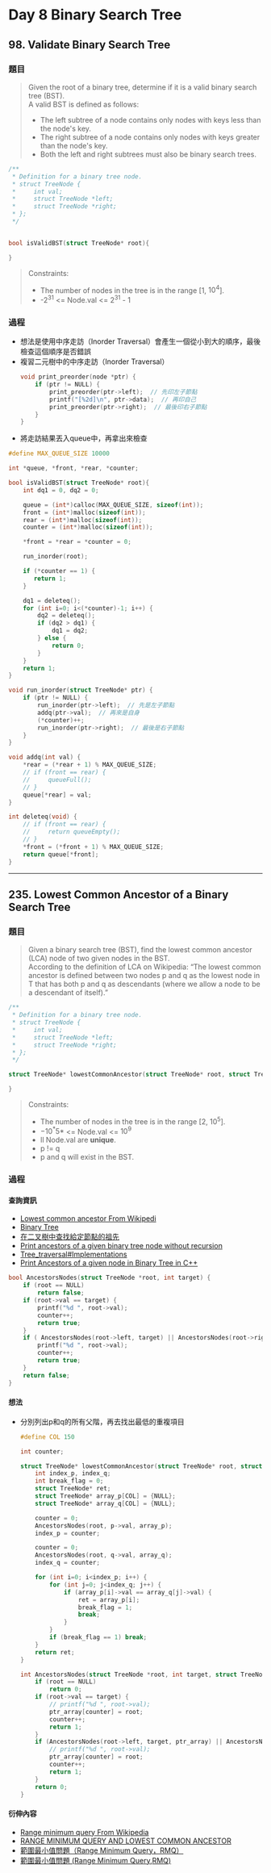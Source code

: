# Day 8 Binary Search Tree

## 98. Validate Binary Search Tree

### 題目
>Given the root of a binary tree, determine if it is a valid binary search tree (BST).</br>
>A valid BST is defined as follows:</br>
>   - The left subtree of a node contains only nodes with keys less than the node's key.
>   - The right subtree of a node contains only nodes with keys greater than the node's key.
>   - Both the left and right subtrees must also be binary search trees.

```c
/**
 * Definition for a binary tree node.
 * struct TreeNode {
 *     int val;
 *     struct TreeNode *left;
 *     struct TreeNode *right;
 * };
 */


bool isValidBST(struct TreeNode* root){

}
```
>Constraints:
>- The number of nodes in the tree is in the range [1, $10^4$].
>- -$2^{31}$ <= Node.val <= $2^{31}$ - 1

### 過程
- 想法是使用中序走訪（Inorder Traversal）會產生一個從小到大的順序，最後檢查這個順序是否錯誤
- 複習二元樹中的中序走訪（Inorder Traversal）
    ```c
    void print_preorder(node *ptr) {
        if (ptr != NULL) {
            print_preorder(ptr->left);  // 先印左子節點
            printf("[%2d]\n", ptr->data);  // 再印自己
            print_preorder(ptr->right);  // 最後印右子節點
        }
    }
    ```
- 將走訪結果丟入queue中，再拿出來檢查
```c
#define MAX_QUEUE_SIZE 10000

int *queue, *front, *rear, *counter;

bool isValidBST(struct TreeNode* root){
    int dq1 = 0, dq2 = 0;

    queue = (int*)calloc(MAX_QUEUE_SIZE, sizeof(int));
    front = (int*)malloc(sizeof(int));
    rear = (int*)malloc(sizeof(int));
    counter = (int*)malloc(sizeof(int));

    *front = *rear = *counter = 0;

    run_inorder(root);

    if (*counter == 1) {
       return 1;
    }

    dq1 = deleteq();
    for (int i=0; i<(*counter)-1; i++) {
        dq2 = deleteq();
        if (dq2 > dq1) {
            dq1 = dq2;
        } else {
            return 0;
        }
    }
    return 1;
}

void run_inorder(struct TreeNode* ptr) {
    if (ptr != NULL) {
        run_inorder(ptr->left);  // 先是左子節點
        addq(ptr->val);  // 再來是自身
        (*counter)++;
        run_inorder(ptr->right);  // 最後是右子節點
    }
}

void addq(int val) {
    *rear = (*rear + 1) % MAX_QUEUE_SIZE;
    // if (front == rear) {
    //     queueFull();
    // }
    queue[*rear] = val;
}

int deleteq(void) {
    // if (front == rear) {
    //     return queueEmpty();
    // }
    *front = (*front + 1) % MAX_QUEUE_SIZE;
    return queue[*front];
}
```


---
## 235. Lowest Common Ancestor of a Binary Search Tree

### 題目
> Given a binary search tree (BST), find the lowest common ancestor (LCA) node of two given nodes in the BST.</br>
According to the definition of LCA on Wikipedia: “The lowest common ancestor is defined between two nodes p and q as the lowest node in T that has both p and q as descendants (where we allow a node to be a descendant of itself).”</br>

```c
/**
 * Definition for a binary tree node.
 * struct TreeNode {
 *     int val;
 *     struct TreeNode *left;
 *     struct TreeNode *right;
 * };
 */

struct TreeNode* lowestCommonAncestor(struct TreeNode* root, struct TreeNode* p, struct TreeNode* q) {

}
```
>Constraints:
>- The number of nodes in the tree is in the range [2, $10^5$].
>- $-10^*5*$ <= Node.val <= $10^9$
>- ll Node.val are **unique**.
>- p != q
>- p and q will exist in the BST.

### 過程
#### 查詢資訊
- [Lowest common ancestor From Wikipedi](https://en.wikipedia.org/wiki/Lowest_common_ancestor)
- [Binary Tree](https://web.ntnu.edu.tw/~algo/BinaryTree.html)
- [在二叉樹中查找給定節點的祖先](https://www.techiedelight.com/zh-tw/find-ancestors-of-given-node-binary-tree/)
- [Print ancestors of a given binary tree node without recursion](https://www.geeksforgeeks.org/print-ancestors-of-a-given-binary-tree-node-without-recursion/)
- [Tree_traversal#Implementations](https://en.wikipedia.org/wiki/Tree_traversal#Implementations)
- [Print Ancestors of a given node in Binary Tree in C++](https://www.tutorialspoint.com/print-ancestors-of-a-given-node-in-binary-tree-in-cplusplus)
```c
bool AncestorsNodes(struct TreeNode *root, int target) {
    if (root == NULL)
        return false;
    if (root->val == target) {
        printf("%d ", root->val);
        counter++;
        return true;
    }
    if ( AncestorsNodes(root->left, target) || AncestorsNodes(root->right, target) ) {
        printf("%d ", root->val);
        counter++;
        return true;
    }
    return false;
}
```

#### 想法
- 分別列出p和q的所有父階，再去找出最低的重複項目
    ```c
    #define COL 150

    int counter;

    struct TreeNode* lowestCommonAncestor(struct TreeNode* root, struct TreeNode* p, struct TreeNode* q) {
        int index_p, index_q;
        int break_flag = 0;
        struct TreeNode* ret;
        struct TreeNode* array_p[COL] = {NULL};
        struct TreeNode* array_q[COL] = {NULL};

        counter = 0;
        AncestorsNodes(root, p->val, array_p);
        index_p = counter;

        counter = 0;
        AncestorsNodes(root, q->val, array_q);
        index_q = counter;

        for (int i=0; i<index_p; i++) {
            for (int j=0; j<index_q; j++) {
                if (array_p[i]->val == array_q[j]->val) {
                    ret = array_p[i];
                    break_flag = 1;
                    break;
                }
            }
            if (break_flag == 1) break;
        }
        return ret;
    }

    int AncestorsNodes(struct TreeNode *root, int target, struct TreeNode **ptr_array) {
        if (root == NULL)
            return 0;
        if (root->val == target) {
            // printf("%d ", root->val);
            ptr_array[counter] = root;
            counter++;
            return 1;
        }
        if (AncestorsNodes(root->left, target, ptr_array) || AncestorsNodes(root->right, target, ptr_array)) {
            // printf("%d ", root->val);
            ptr_array[counter] = root;
            counter++;
            return 1;
        }
        return 0;
    }

    ```

#### 衍伸內容
- [Range minimum query From Wikipedia](https://en.wikipedia.org/wiki/Range_minimum_query)
- [RANGE MINIMUM QUERY AND LOWEST COMMON ANCESTOR](https://www.topcoder.com/thrive/articles/Range%20Minimum%20Query%20and%20Lowest%20Common%20Ancestor)
- [範圍最小值問題（Range Minimum Query，RMQ）](https://codertw.com/%E7%A8%8B%E5%BC%8F%E8%AA%9E%E8%A8%80/561565/)
- [範圍最小值問題 (Range Minimum Query,RMQ)](https://code-question.com/developer-blog/range-minimum-query-rmq)